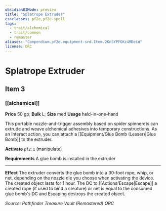 ```yaml
---
obsidianUIMode: preview
title: "Splatrope Extruder"
cssclasses: pf2e,pf2e-spell
tags:
  - trait/alchemical
  - trait/common
  - remaster
aliases: "Compendium.pf2e.equipment-srd.Item.2KnSYPFGKz4MDeiW"
license: ORC
---
```

# Splatrope Extruder
## Item 3
### [[alchemical]]


**Price** 50 gp; 
**Bulk** L; **Size** med
**Usage** held-in-one-hand

This portable nozzle-and-trigger assembly based on spider spinnerets can extrude and weave alchemical adhesives into temporary constructions. As an Interact action, you can attach a [[Equipment/Glue Bomb (Lesser)|Glue Bomb]] to the extruder.

**Activate** `pf2:1` (manipulate)

**Requirements** A glue bomb is installed in the extruder

* * *

**Effect** The extruder converts the glue bomb into a 30-foot rope, whip, or net, depending on the nozzle die you choose when activating the device. The created object lasts for 1 hour. The DC to [[Actions/Escape|Escape]] a created rope (if used to bind a creature) or net is equal to the consumed glue bomb's DC and Escaping destroys the created object.

*Source: Pathfinder Treasure Vault (Remastered)*
*ORC*